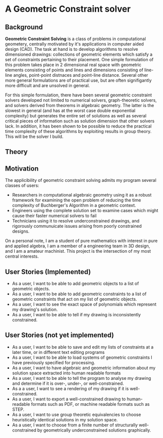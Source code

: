 # A Geometric Constraint solver

## Background
**Geometric Constraint Solving** is a class of problems in computational geometery, centrally motivated by it's applications in computer aided design (CAD). The task at hand is to develop algorithms to resolve dimensioned drawings: collections of geometric elements which satisfy a set of constraints pertaining to their placement. One simple formulation of this problem takes place in 2 dimensional real space with geometric elements consisting of points and lines and dimensions consisting of line-line angles, point-point distnaces and point-line distance. Several other more general formulations are of practical use, but are often signifigantly more difficult and are unsolved in general. 

For this simple formulation, there have been several geometric constraint solvers developed not limited to numerical solvers, graph-theoretic solvers, and solvers derived from theorems in algebraic geometry. The latter is the slowest in general (and has at the worst case double exponential complexity) but generates the entire set of solutions as well as several critical pieces of information such as solution dimension that other solvers lack. In addition, it has been shown to be possible to reduce the practical time complexity of these algorithms by exploiting results in group theory. This will be the solver I build. 

## Theory


## Motivation
The applicibility of geometric constraint solving admits my program several classes of users:
- Researchers in computational algebraic geometry using it as a robust framework for examining the open problem of reducing the time complexity of Buchberger's Algorithm in a geometric context.
- Engineers using the complete solution set to examine cases which might cause their faster numerical solvers to fail
- Technicians using it to resolve underconstrained drawings, and rigorously communuicate issues arising from poorly constrained designs. 

On a personal note, I am a student of pure mathematics with interest in pure and applied algebra, I am a member of a engineering team in 3D design, and I am a amateur machinist. This project is the intersection of my most central interests. 

## User Stories (Implemented)
- As a user, I want to be able to add geometric objects to a list of geometric objects. 
- As a user, I want to be able to add geometric constraints to a list of geometric constraints that act on my list of geometric objects. 
- As a user, I want to see the exact space of polynomials which represent my drawing's solution.
- As a user, I want to be able to tell if my drawing is inconsistently constrained. 

## User Stories (not yet implemented)
- As a user, I want to be able to save and edit my lists of constraints at a later time, or in different text editing programs
- As a user, I want to be able to load systems of geometric constraints I have previously specified for processing. 
- As a user, I want to have algebraic and geometric information about my solution space extracted into human readable formats
- As a user, I want to be able to tell the program to analyse my drawing and
  determine if it is over-, under-, or well-constrained. 
- As a a user, I want to see a rendering of my drawing if it is
  well-constrained. 
- As a user, I want to export a well-constrained drawing to human-readable
  formats such as PDF, or machine readable formats such as STEP. 
- As a user, I want to use group theoretic equivalencies to choose heuristically identical solutions in my solution space. 
- As a user, I want to choose from a finite number of structurally well-constrained by geometrically underconstrained solutions graphically.   
 

